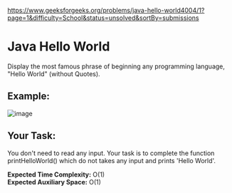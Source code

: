 https://www.geeksforgeeks.org/problems/java-hello-world4004/1?page=1&difficulty=School&status=unsolved&sortBy=submissions

<h1>Java Hello World</h1>

Display the most famous phrase of beginning any programming language, "Hello World" (without Quotes).

## Example:
![image](https://github.com/shanvii/DSA-Problems-GeeksforGeeks/assets/81086303/2f3e340f-7cb8-4927-bb7b-56bc34d4a518)

## Your Task:  
You don't need to read any input. Your task is to complete the function printHelloWorld() which do not takes any input and prints 'Hello World'.

**Expected Time Complexity:** O(1)  <br/>
**Expected Auxiliary Space:** O(1)
